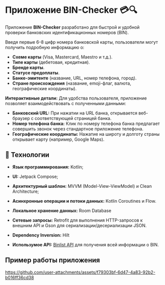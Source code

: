 # Приложение BIN-Checker 💳🔍

Приложение **BIN-Checker** разработано для быстрой и удобной проверки банковских идентификационных номеров (BIN). 

Введя первые 6-8 цифр номера банковской карты, пользователи могут получить подробную информацию о:
* **Схеме карты** (Visa, Mastercard, Maestro и т.д.).
* **Типе карты** (дебетовая, кредитная).
* **Бренде карты**.
* **Статусе предоплаты**.
* **Банке-эмитенте** (название, URL, номер телефона, город).
* **Стране происхождения** (название, emoji-флаг, валюта, географические координаты).

**Интерактивные детали:**
Для удобства пользователя, приложение позволяет взаимодействовать с полученными данными:
* **Банковский URL:** При нажатии на URL банка, открывается веб-браузер с соответствующей страницей банка.
* **Номер телефона банка:** Клик по номеру телефона банка предлагает совершить звонок через стандартное приложение телефона.
* **Географические координаты:** Нажатие на широту и долготу страны открывает карту (например, Google Maps).

## 🚀 Технологии

* **Язык программирования:** Kotlin;
* **UI:** Jetpack Compose;
* **Архитектурный шаблон:** MVVM (Model-View-ViewModel) и Clean Architecture;
* **Асинхронные операции и потоки данных:** Kotlin Coroutines и Flow.
* **Локальное хранение данных:** Room Database
* **Сетевые запросы:** Retrofit для выполнения HTTP-запросов к внешним API и Gson для сериализации/десериализации JSON.
* **Dependency Inversion:** Hilt

* **Использумое API:** [Binlist API](https://binlist.net/) для получения всей информации о BIN.


## Пример работы приложения

https://github.com/user-attachments/assets/f79303bf-6d47-4a83-92b2-b016ff36cd38
